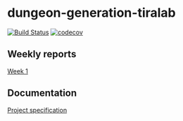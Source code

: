 # dungeon-generation-tiralab
[![Build Status](https://travis-ci.com/mikaelfr/dungeon-generation-tiralab.svg?branch=master)](https://travis-ci.com/mikaelfr/dungeon-generation-tiralab)
[![codecov](https://codecov.io/gh/mikaelfr/dungeon-generation-tiralab/branch/master/graph/badge.svg)](https://codecov.io/gh/mikaelfr/dungeon-generation-tiralab)
## Weekly reports
[Week 1](https://github.com/mikaelfr/dungeon-generation-tiralab/blob/master/weekly_reports/week1.md)

## Documentation
[Project specification](https://github.com/mikaelfr/dungeon-generation-tiralab/blob/master/docs/project_spec.md)